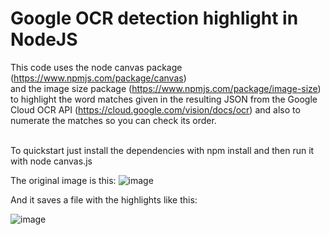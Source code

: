 # Google OCR detection highlight in NodeJS
This code uses the node canvas package (https://www.npmjs.com/package/canvas) <br />
and the image size package (https://www.npmjs.com/package/image-size) <br />
to highlight the word matches given in the resulting JSON from the Google Cloud OCR API (https://cloud.google.com/vision/docs/ocr) and also to numerate the matches so you can check its order.
<br /><br />

To quickstart just install the dependencies with 
  npm install
and then run it with
  node canvas.js

The original image is this:
![image](https://user-images.githubusercontent.com/89719906/222868179-477d8ef8-71a0-49bb-be3f-7cc5cbf75de5.png)

And it saves a file with the highlights like this:

![image](https://user-images.githubusercontent.com/89719906/222868049-2123a5e1-0c50-4652-be42-c333b31e05ab.png)
